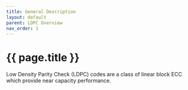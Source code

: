 ```yaml
---
title: General Description
layout: default
parent: LDPC Overview
nav_order: 1
---
```


# {{ page.title }}
Low Density Parity Check (LDPC) codes are a class of linear block ECC which provide near capacity performance.
